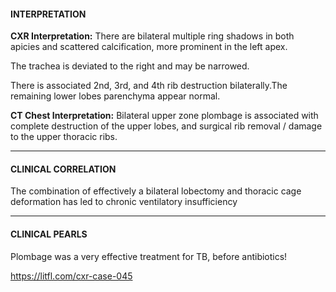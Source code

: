 #### INTERPRETATION
**CXR Interpretation:** There are bilateral multiple ring shadows in both apicies and scattered calcification, more prominent in the left apex. 

The trachea is deviated to the right and may be narrowed.

There is associated 2nd, 3rd, and 4th rib destruction bilaterally.The remaining lower lobes parenchyma appear normal.

**CT Chest Interpretation:** Bilateral upper zone plombage is associated with complete destruction of the upper lobes, and surgical rib removal / damage to the upper thoracic ribs.

---------------
#### CLINICAL CORRELATION
The combination of effectively a bilateral lobectomy and thoracic cage deformation has led to chronic ventilatory insufficiency

---------------
#### CLINICAL PEARLS
Plombage was a very effective treatment for TB, before antibiotics!


<https://litfl.com/cxr-case-045>